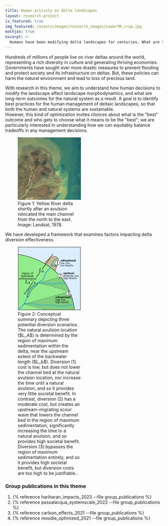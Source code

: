 ```yaml
---
title: Human activity on delta landscapes
layout: research-project
is_featured: true
img_featured: /assets/images/research_images/LowerYR_crop.jpg
mathjax: true
excerpt: >-
  Humans have been modifying delta landscapes for centuries. What are the cumulative impacts of this management and how can we best manage deltas into the future?
---
```




Hundreds of millions of people live on river deltas around the world, representing a rich diversity in culture and generating thriving economies.
Governments have sought ever more drastic measures to prevent flooding and protect society and its infrastructure on deltas.
But, these policies can harm the natural environment and lead to loss of precious land.


With research in this theme, we aim to understand how human decisions to modify the landscape affect landscape morphodynamics, and what are long-term outcomes for the natural system as a result.
A goal is to identify best practices for the human management of deltaic landscapes, so that both the human and natural systems are sustainable.  
However, this kind of optimization invites choices about what is the "best" outcome and who gets to choose what it means to be the "best"; we are particularly interested in  understanding how we can equitably balance tradeoffs in any management decisions. 



<figure style="width: 40%" class="float-right">
  <img src="/assets/images/2020/04/delta_avulsion_title_slide_scaled.png" alt="">
  <figcaption>Figure 1: Yellow River delta shortly after an avulsion relocated the main channel from the north to the east. Image: Landsat, 1978.</figcaption>
</figure> 



We have developed a framework that examines factors impacting delta diversion effectiveness. 

<figure style="width: 40%" class="float-right">
  <img src="/assets/images/2021/06/artificial_avulsion_discussion.png" alt="">
  <figcaption>Figure 2: Conceptual summary depicting three potential diversion scenarios. The natural avulsion location ($L_A$) is determined by the region of maximum sedimentation within the delta, near the upstream extent of the backwater length ($L_b$). Diversion (1) cost is low, but does not lower the channel bed at the natural avulsion location, nor increase the time until a natural avulsion, and so it provides very little societal benefit. In contrast, diversion (2) has a moderate cost, but creates an upstream-migrating scour wave that lowers the channel bed in the region of maximum sedimentation, significantly increasing the time to a natural avulsion, and so provides high societal benefit. Diversion (3) bypasses the region of maximum sedimentation entirely, and so it provides high societal benefit, but diversion costs are too high to be justifiable..</figcaption>
</figure>




### Group publications in this theme

1. {% reference hariharan_impacts_2023 --file group_publications %}
1. {% reference passalacqua_systemscale_2022 --file group_publications %}
1. {% reference carlson_effects_2021 --file group_publications %}
1. {% reference moodie_optimized_2021 --file group_publications %}


